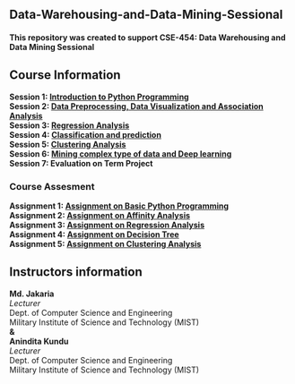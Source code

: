 ## Data-Warehousing-and-Data-Mining-Sessional
#### This repository was created to support CSE-454: Data Warehousing and Data Mining Sessional 

## Course Information
**Session 1: [Introduction to Python Programming](https://github.com/jakariamd/Data-Warehousing-and-Data-Mining-Sessional/tree/master/Session%201) \
Session 2: [Data Preprocessing, Data Visualization and Association Analysis](https://github.com/jakariamd/Data-Warehousing-and-Data-Mining-Sessional/tree/master/Session%202)\
Session 3: [Regression Analysis](https://github.com/jakariamd/Data-Warehousing-and-Data-Mining-Sessional/tree/master/Session%203)\
Session 4: [Classification and prediction](https://github.com/jakariamd/Data-Warehousing-and-Data-Mining-Sessional/tree/master/Session%204)\
Session 5: [Clustering Analysis](https://github.com/jakariamd/Data-Warehousing-and-Data-Mining-Sessional/tree/master/Session%205)\
Session 6: [Mining complex type of data and Deep learning](https://github.com/jakariamd/Data-Warehousing-and-Data-Mining-Sessional/tree/master/Session%205)\
Session 7: Evaluation on Term Project**

### Course Assesment
**Assignment 1: [Assignment on Basic Python Programming](https://github.com/jakariamd/Data-Warehousing-and-Data-Mining-Sessional/tree/master/Assignment%201)\
Assignment 2: [Assignment on Affinity Analysis](https://github.com/jakariamd/Data-Warehousing-and-Data-Mining-Sessional/tree/master/Assignment%202)\
Assignment 3: [Assignment on Regression Analysis](https://github.com/jakariamd/Data-Warehousing-and-Data-Mining-Sessional/tree/master/Assignment%203)\
Assignment 4: [Assignment on Decision Tree](https://github.com/jakariamd/Data-Warehousing-and-Data-Mining-Sessional/tree/master/Assignment%204)\
Assignment 5: [Assignment on Clustering Analysis](https://github.com/jakariamd/Data-Warehousing-and-Data-Mining-Sessional/tree/master/Assignment%205)**


## Instructors information 
**Md. Jakaria** \
*Lecturer* \
Dept. of Computer Science and Engineering \
Military Institute of Science and Technology (MIST) \
**&** \
**Anindita Kundu** \
*Lecturer* \
Dept. of Computer Science and Engineering \
Military Institute of Science and Technology (MIST)
